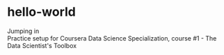 # hello-world
Jumping in  
Practice setup for Coursera Data Science Specialization, course #1 - The Data Scientist's Toolbox
